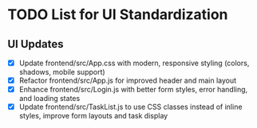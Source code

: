 # TODO List for UI Standardization

## UI Updates
- [x] Update frontend/src/App.css with modern, responsive styling (colors, shadows, mobile support)
- [x] Refactor frontend/src/App.js for improved header and main layout
- [x] Enhance frontend/src/Login.js with better form styles, error handling, and loading states
- [x] Update frontend/src/TaskList.js to use CSS classes instead of inline styles, improve form layouts and task display
